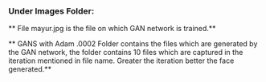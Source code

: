 
### Under Images Folder:
  
  ** File mayur.jpg is the file on which GAN network is trained.**
  
  ** GANS with Adam .0002 Folder contains the files which are generated by the GAN network, the folder contains 10 files which are captured in the iteration mentioned in file name. Greater the iteration better the face generated.** 
  
